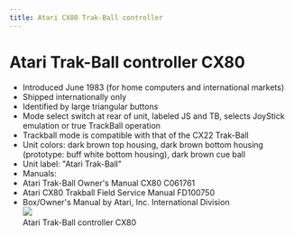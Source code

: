 ```yaml
---
title: Atari CX80 Trak-Ball controller
---
```

# Atari Trak-Ball controller CX80  
- Introduced June 1983 (for home computers and international markets)  
- Shipped internationally only  
- Identified by large triangular buttons  
- Mode select switch at rear of unit, labeled JS and TB, selects JoyStick emulation or true TrackBall operation  
- Trackball mode is compatible with that of the CX22 Trak-Ball  
- Unit colors: dark brown top housing, dark brown bottom housing (prototype: buff white bottom housing), dark brown cue ball  
- Unit label: "Atari Trak-Ball"  
- Manuals:  
- Atari Trak-Ball Owner's Manual CX80 C061761  
- Atari CX80 Trakball Field Service Manual FD100750  
- Box/Owner's Manual by Atari, Inc. International Division  
![](attachments/Atari_Trak-Ball_CX80.jpg)  
Atari Trak-Ball controller CX80  
